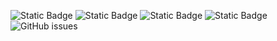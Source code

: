 ![Static Badge](https://img.shields.io/badge/blacklists-60-000000) ![Static Badge](https://img.shields.io/badge/blacklisted-2809439-cc0000) ![Static Badge](https://img.shields.io/badge/whitelisted-2242-00CC00) ![Static Badge](https://img.shields.io/badge/streaming_blacklist-28106-000000) ![GitHub issues](https://img.shields.io/github/issues/fabriziosalmi/blacklists)
